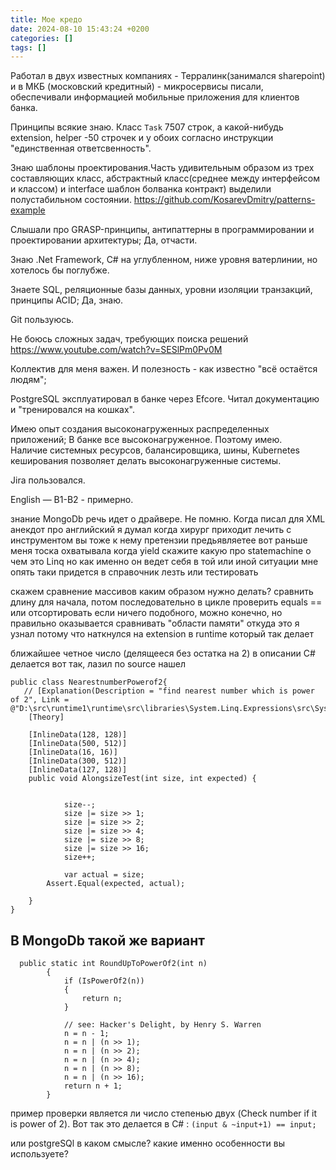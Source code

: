 ```yaml
---
title: Мое кредо
date: 2024-08-10 15:43:24 +0200
categories: []
tags: []
---
```

Работал в двух известных компаниях - Терралинк(занимался sharepoint) и в МКБ (московский кредитный) - микросервисы писали, обеспечивали информацией мобильные приложения для клиентов банка. 

Принципы всякие знаю. 
Класс `Task` 7507 строк, а какой-нибудь extension, helper -50 строчек
и у обоих согласно инструкции "единственная ответсвенность".
 
Знаю шаблоны проектирования.Часть удивительным образом из трех составляющих класс, абстрактный класс(среднее между интерфейсом и классом)
 и   interface шаблон болванка контракт) выделили полустабильном состоянии.
https://github.com/KosarevDmitry/patterns-example

Слышали про GRASP-принципы, антипаттерны в программировании и проектировании архитектуры;
Да, отчасти.

Знаю .Net Framework, С#  на углубленном, ниже уровня ватерлинии,  но хотелось бы поглубже.

Знаете SQL, реляционные базы данных, уровни изоляции транзакций, принципы ACID;
Да, знаю. 

Git пользуюсь.

Не боюсь сложных задач, требующих поиска решений
https://www.youtube.com/watch?v=SESlPm0Pv0M


Коллектив для меня важен. И полезность -  как известно "всё остаётся людям"; 

PostgreSQL эксплуатировал в банке через Efcore.
Читал документацию и  "тренировался на кошках".


Имею опыт создания высоконагруженных распределенных приложений; 
В банке все высоконагруженное.  Поэтому имею.  
Наличие системных ресурсов, балансировщика, шины, Kubernetes кеширования позволяет делать высоконагруженные системы.

Jira  пользовался.

English — B1-B2 - примерно. 


знание MongoDb речь идет о драйвере.
Не помню. Когда писал для XML 
анекдот про английский я думал
когда хирург  приходит лечить с инструментом вы тоже к нему претензии предьявляетее
вот раньше меня тоска охватывала когда yield скажите какую про statemachine 
о чем это 
Linq но как именно он ведет себя в той или иной ситуации мне опять таки придется  в справочник лезть или тестировать

скажем сравнение массивов каким образом нужно делать?
сравнить длину для начала, потом  последовательно в цикле проверить equals == или 
отсортировать  если 
ничего подобного, можно конечно, но правильно оказывается сравнивать "области памяти" откуда это я узнал потому что наткнулся на extension в runtime который  так делает

ближайшее  четное число (делящееся без остатка на 2)  в описании C# делается вот  так,  лазил по source нашел

```
public class NearestnumberPowerof2{
   // [Explanation(Description = "find nearest number which is power of 2", Link = @"D:\src\runtime1\runtime\src\libraries\System.Linq.Expressions\src\System\Dynamic\Utils\CacheDict.cs")]
    [Theory]

    [InlineData(128, 128)]
    [InlineData(500, 512)]
    [InlineData(16, 16)]
    [InlineData(300, 512)]
    [InlineData(127, 128)]
    public void AlongsizeTest(int size, int expected) {

        
            size--;
            size |= size >> 1;
            size |= size >> 2;
            size |= size >> 4;
            size |= size >> 8;
            size |= size >> 16;
            size++;

            var actual = size;
        Assert.Equal(expected, actual);
        
    }
}
```
## В MongoDb такой же вариант
```
  public static int RoundUpToPowerOf2(int n)
        {
            if (IsPowerOf2(n))
            {
                return n;
            }

            // see: Hacker's Delight, by Henry S. Warren
            n = n - 1;
            n = n | (n >> 1);
            n = n | (n >> 2);
            n = n | (n >> 4);
            n = n | (n >> 8);
            n = n | (n >> 16);
            return n + 1;
        }

```

пример проверки является ли число степенью двух (Check number if it is power of 2). Вот так это делается в С#
: `(input & ~input+1) == input;` 




или postgreSQl в каком смысле? 
какие именно особенности вы используете?